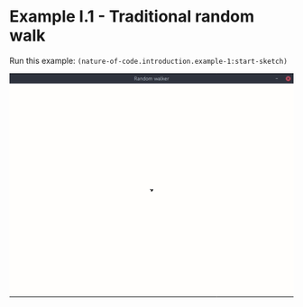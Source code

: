 # Example I.1 - Traditional random walk

Run this example: `(nature-of-code.introduction.example-1:start-sketch)`

![Example I.1 - Traditional random walk](screenshots/Example%20I.1%20-%20Traditional%20random%20walk.gif)